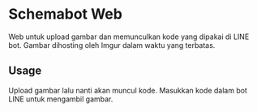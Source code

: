 # Schemabot Web
Web untuk upload gambar dan memunculkan kode yang dipakai di LINE bot.
Gambar dihosting oleh Imgur dalam waktu yang terbatas.

## Usage
Upload gambar lalu nanti akan muncul kode. Masukkan kode dalam bot LINE untuk mengambil gambar.
